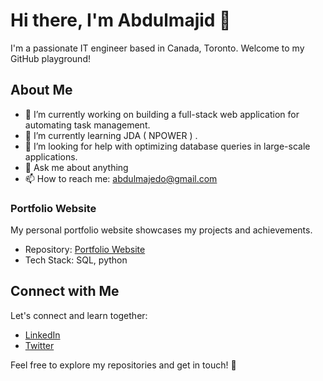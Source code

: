 # Hi there, I'm Abdulmajid 👋

I'm a passionate IT engineer based in Canada, Toronto. Welcome to my GitHub playground!

## About Me

- 🔭 I’m currently working on building a full-stack web application for automating task management.
- 🌱 I’m currently learning JDA ( NPOWER ) .
- 🤔 I’m looking for help with optimizing database queries in large-scale applications.
- 💬 Ask me about anything 
- 📫 How to reach me: abdulmajedo@gmail.com

### Portfolio Website
My personal portfolio website showcases my projects and achievements.

- Repository: [Portfolio Website](https://github.com/meej88)
- Tech Stack: SQL, python


## Connect with Me

Let's connect and learn together:

- [LinkedIn](https://www.linkedin.com/in/abdulmajid-ba-teas-34155866/)
- [Twitter](https://twitter.com/meej880)

Feel free to explore my repositories and get in touch! 🚀

